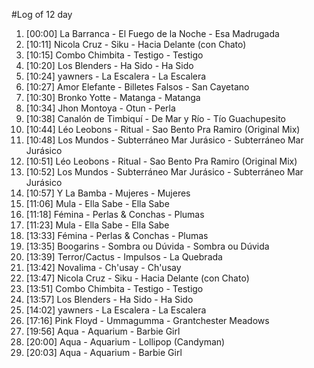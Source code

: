#Log of 12 day

1. [00:00] La Barranca - El Fuego de la Noche - Esa Madrugada
1. [10:11] Nicola Cruz - Siku - Hacia Delante (con Chato)
1. [10:15] Combo Chimbita - Testigo - Testigo
1. [10:20] Los Blenders - Ha Sido - Ha Sido
1. [10:24] yawners - La Escalera - La Escalera
1. [10:27] Amor Elefante - Billetes Falsos - San Cayetano
1. [10:30] Bronko Yotte - Matanga - Matanga
1. [10:34] Jhon Montoya - Otun - Perla
1. [10:38] Canalón de Timbiquí - De Mar y Río - Tío Guachupesito
1. [10:44] Léo Leobons - Ritual - Sao Bento Pra Ramiro (Original Mix)
1. [10:48] Los Mundos - Subterráneo Mar Jurásico - Subterráneo Mar Jurásico
1. [10:51] Léo Leobons - Ritual - Sao Bento Pra Ramiro (Original Mix)
1. [10:52] Los Mundos - Subterráneo Mar Jurásico - Subterráneo Mar Jurásico
1. [10:57] Y La Bamba - Mujeres - Mujeres
1. [11:06] Mula - Ella Sabe - Ella Sabe
1. [11:18] Fémina - Perlas & Conchas - Plumas
1. [11:23] Mula - Ella Sabe - Ella Sabe
1. [13:33] Fémina - Perlas & Conchas - Plumas
1. [13:35] Boogarins - Sombra ou Dúvida - Sombra ou Dúvida
1. [13:39] Terror/Cactus - Impulsos - La Quebrada
1. [13:42] Novalima - Ch'usay - Ch'usay
1. [13:47] Nicola Cruz - Siku - Hacia Delante (con Chato)
1. [13:51] Combo Chimbita - Testigo - Testigo
1. [13:57] Los Blenders - Ha Sido - Ha Sido
1. [14:02] yawners - La Escalera - La Escalera
1. [17:16] Pink Floyd - Ummagumma - Grantchester Meadows
1. [19:56] Aqua - Aquarium - Barbie Girl
1. [20:00] Aqua - Aquarium - Lollipop (Candyman)
1. [20:03] Aqua - Aquarium - Barbie Girl
